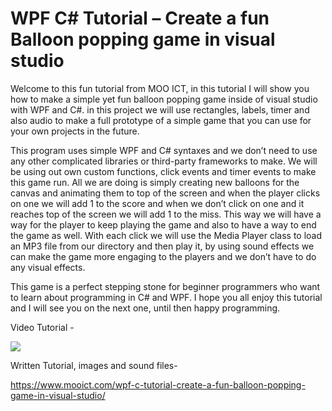 # WPF C# Tutorial – Create a fun Balloon popping game in visual studio


Welcome to this fun tutorial from MOO ICT, in this tutorial I will show you how to make a simple yet fun balloon popping game inside of visual studio with WPF and C#. in this project we will use rectangles, labels, timer and also audio to make a full prototype of a simple game that you can use for your own projects in the future. 

This program uses simple WPF and C# syntaxes and we don’t need to use any other complicated libraries or third-party frameworks to make. We will be using out own custom functions, click events and timer events to make this game run. All we are doing is simply creating new balloons for the canvas and animating them to top of the screen and when the player clicks on one we will add 1 to the score and when we don’t click on one and it reaches top of the screen we will add 1 to the miss. This way we will have a way for the player to keep playing the game and also to have a way to end the game as well. With each click we will use the Media Player class to load an MP3 file from our directory and then play it, by using sound effects we can make the game more engaging to the players and we don’t have to do any visual effects. 

This game is a perfect stepping stone for beginner programmers who want to learn about programming in C# and WPF. I hope you all enjoy this tutorial and I will see you on the next one, until then happy programming.


Video Tutorial -

[![](http://img.youtube.com/vi/ly2vBtsNI0k/0.jpg)](http://www.youtube.com/watch?v=ly2vBtsNI0k "MOO ICTCreate a fun Balloon popping game in visual studio")

Written Tutorial, images and sound files- 

https://www.mooict.com/wpf-c-tutorial-create-a-fun-balloon-popping-game-in-visual-studio/

